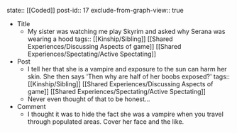 state:: [[Coded]]
post-id:: 17
exclude-from-graph-view:: true

- Title
  - My sister was watching me play Skyrim and asked why Serana was wearing a hood
    tags:: [[Kinship/Sibling]] [[Shared Experiences/Discussing Aspects of game]] [[Shared Experiences/Spectating/Active Spectating]]
- Post
  - I tell her that she is a vampire and exposure to the sun can harm her skin. She then says 'Then why are half of her boobs exposed?'
    tags:: [[Kinship/Sibling]] [[Shared Experiences/Discussing Aspects of game]] [[Shared Experiences/Spectating/Active Spectating]]
  - Never even thought of that to be honest...
- Comment
  - I thought it was to hide the fact she was a vampire when you travel through populated areas. Cover her face and the like.
